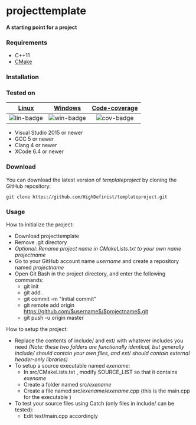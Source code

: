 # projecttemplate
**A starting point for a project**

### Requirements
 
- C++11
- [CMake](https://cmake.org/)

### Installation

### Tested on

| [Linux][lin-link] | [Windows][win-link] | [Code-coverage][cov-link] |
| :---------------: | :---------------: | :---------------: |
| ![lin-badge]      | ![win-badge]      | ![cov-badge]      | 

[lin-badge]: https://travis-ci.org/HighDefinist/projecttemplate.svg?branch=master "Travis build status"
[lin-link]:  https://travis-ci.org/HighDefinist/projecttemplate "Travis build status"
[win-badge]: https://ci.appveyor.com/api/projects/status/qt756wkyja3ctio1/branch/master?svg=true "AppVeyor build status"
[win-link]:  https://ci.appveyor.com/project/HighDefinist/projecttemplate/branch/master "AppVeyor build status"
[cov-badge]: https://codecov.io/gh/HighDefinist/projecttemplate/branch/master/graph/badge.svg "Code coverage status"
[cov-link]:  https://codecov.io/gh/HighDefinist/projecttemplate/branch/master "Code coverage status"

- Visual Studio 2015 or newer
- GCC 5 or newer
- Clang 4 or newer
- XCode 6.4 or newer

### Download 

You can download the latest version of *templateproject* by cloning the GitHub repository:

	git clone https://github.com/HighDefinist/templateproject.git
	
### Usage

How to initialize the project:

* Download projecttemplate
* Remove .git directory
* *Optional: Rename project name in CMakeLists.txt to your own name $projectname$*
* Go to your GitHub account name $username$ and create a repository named $projectname$
* Open Git Bash in the project directory, and enter the following commands:
  * git init
  * git add .
  * git commit -m "Initial commit"
  * git remote add origin https://github.com/$username$/$projectname$.git
  * git push -u origin master

How to setup the project:
* Replace the contents of include/ and ext/ with whatever includes you need *(Note: these two folders are functionally identical, but generally include/ should contain your own files, and ext/ should contain external header-only libraries)*
* To setup a source executable named $exename$:
  * In src/CMakeLists.txt , modify SOURCE_LIST so that it contains $exename$
  * Create a folder named src/$exename$
  * Create a file named src/$exename$/$exename$.cpp (this is the main.cpp for the executable <exename>)
* To test your source files using Catch (only files in include/ can be tested):
  * Edit test/main.cpp accordingly
  
 

